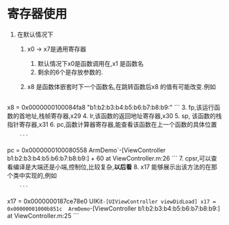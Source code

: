 # 寄存器使用
1. 在默认情况下
	1. x0 -> x7是通用寄存器
		1. 默认情况下x0是函数调用在,x1 是函数名
		2. 剩余的6个是存放参数的.
	2. x8 是函数体嵌套时下一个函数名,在跳转函数后x8 的值有可能改变.例如
		
		```
x8 = 0x0000000100084fa8  "b1:b2:b3:b4:b5:b6:b7:b8:b9:"
		```
	3. fp,该运行函数的首地址,栈帧寄存器,x29
	4. lr,该函数的返回地址寄存器,x30
	5. sp, 该函数的栈指针寄存器,x31
	6. pc,函数计算器寄存器,能查看该函数在上一个函数的具体位置
	
	
		```
 pc = 0x0000000100080558  ArmDemo`-[ViewController b1:b2:b3:b4:b5:b6:b7:b8:b9:] + 60 at ViewController.m:26
		```
	7. cpsr,可以查看编译是大端还是小端,控制位,比较复杂,**以后看**
	8. x17 能够展示出该方法的在那个类中实现的,例如
	
		```
x17 = 0x0000000187ce78e0  UIKit`-[UIViewController viewDidLoad]
x17 = 0x00000001000b851c  ArmDemo`-[ViewController b1:b2:b3:b4:b5:b6:b7:b8:b9:] at ViewController.m:25
	```
	







